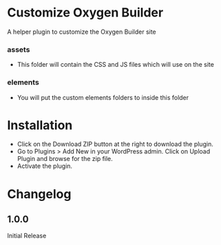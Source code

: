# Customize Oxygen Builder
A helper plugin to customize the Oxygen Builder site

### assets 
- This folder will contain the CSS and JS files which will use on the site

### elements 
- You will put the custom elements folders to inside this folder

# Installation
* Click on the Download ZIP button at the right to download the plugin.
* Go to Plugins > Add New in your WordPress admin. Click on Upload Plugin and browse for the zip file.
* Activate the plugin.

# Changelog
## 1.0.0
Initial Release
